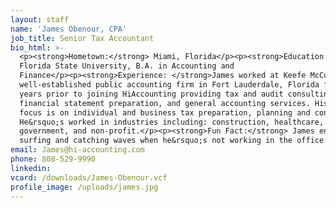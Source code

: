 ```yaml
---
layout: staff
name: 'James Obenour, CPA'
job_title: Senior Tax Accountant
bio_html: >-
  <p><strong>Hometown:</strong> Miami, Florida</p><p><strong>Education:</strong>
  Florida State University, B.A. in Accounting and
  Finance</p><p><strong>Experience: </strong>James worked at Keefe McCollough, a
  well-established public accounting firm in Fort Lauderdale, Florida for six
  years prior to joining HiAccounting providing tax and audit consulting,
  financial statement preparation, and general accounting services. His current
  focus is on individual and business tax preparation, planning and consulting.
  He&rsquo;s worked in industries including: construction, healthcare,
  government, and non-profit.</p><p><strong>Fun Fact:</strong> James enjoys
  surfing and catching waves when he&rsquo;s not working in the office.</p>
email: James@hi-accounting.com
phone: 808-529-9990
linkedin:
vcard: /downloads/James-Obenour.vcf
profile_image: /uploads/james.jpg
---
```


